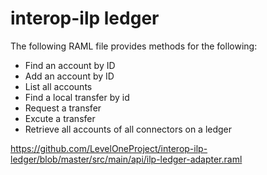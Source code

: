 # interop-ilp ledger

The following RAML file provides methods for the following:

* Find an account by ID 
* Add an account by ID
* List all accounts
* Find a local transfer by id
* Request a transfer
* Excute a transfer
* Retrieve all accounts of all connectors on a ledger

https://github.com/LevelOneProject/interop-ilp-ledger/blob/master/src/main/api/ilp-ledger-adapter.raml

